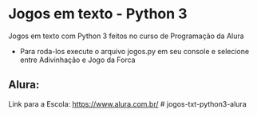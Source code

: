   # Jogos em texto - Python 3
Jogos em texto com Python 3 feitos no curso de Programação da Alura
  - Para roda-los execute o arquivo jogos.py em seu console e selecione entre Adivinhação e Jogo da Forca
## Alura:
Link para a Escola: https://www.alura.com.br/
#   j o g o s - t x t - p y t h o n 3 - a l u r a  
 